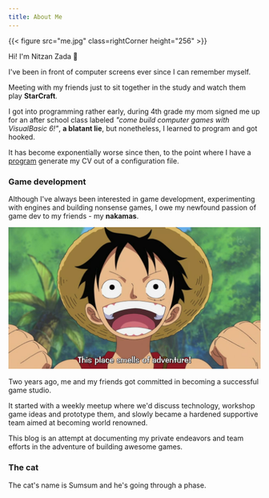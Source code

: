 ```yaml
---
title: About Me
---
```


{{< figure src="me.jpg" class=rightCorner height="256" >}}

Hi! I'm Nitzan Zada :wave:

I've been in front of computer screens ever since I can remember myself.

Meeting with my friends just to sit together in the study and watch them play
**StarCraft**.

I got into programming rather early, during 4th grade my mom signed me up for an
after school class labeled *"come build computer games with VisualBasic 6!"*, **a
blatant lie**, but nonetheless, I learned to program and got hooked.

It has become exponentially worse since then, to the point where I have a
[program](https://github.com/mastern2k3/html-resume) generate my CV out of a
configuration file.


### Game development

Although I've always been interested in game development, experimenting with
engines and building nonsense games, I owe my newfound passion of game dev to my
friends - my **nakamas**.

![An adventure](luffy_adventure.jpg)

Two years ago, me and my friends got committed in becoming a successful game
studio.

It started with a weekly meetup where we'd discuss technology, workshop game
ideas and prototype them, and slowly became a hardened supportive team aimed at
becoming world renowned.

This blog is an attempt at documenting my private endeavors and team efforts in
the adventure of building awesome games.


### The cat

The cat's name is Sumsum and he's going through a phase.
